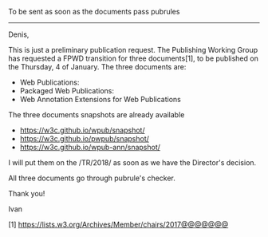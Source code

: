 To be sent as soon as the documents pass pubrules

----

Denis,

This is just a preliminary publication request. The Publishing Working Group has requested a FPWD transition for three documents[1], to be published on the Thursday, 4 of January. The three documents are:

- Web Publications:
- Packaged Web Publications:
- Web Annotation Extensions for Web Publications

The three documents snapshots are already available

- https://w3c.github.io/wpub/snapshot/
- https://w3c.github.io/pwpub/snapshot/
- https://w3c.github.io/wpub-ann/snapshot/

I will put them on the /TR/2018/ as soon as we have the Director's decision.

All three documents go through pubrule's checker. 

Thank you!

Ivan

[1] https://lists.w3.org/Archives/Member/chairs/2017@@@@@@@
